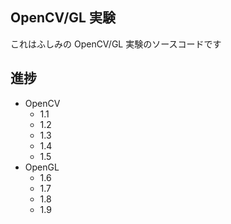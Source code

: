 ## OpenCV/GL 実験

これはふしみの OpenCV/GL 実験のソースコードです

## 進捗

- OpenCV
    - 1.1
    - 1.2
    - 1.3
    - 1.4
    - 1.5
- OpenGL
    - 1.6
    - 1.7
    - 1.8
    - 1.9

 

